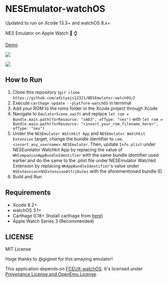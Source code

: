 # NESEmulator-watchOS

Updated to run on Xcode 13.3+ and watchOS 8.x+

NES Emulator on Apple Watch :space_invader: :watch:

[Demo](https://www.youtube.com/watch?v=uhx00fWGjOQ)

![](Documentation/Images/screenshot.png)

![](Documentation/Images/icon.png)

## How to Run

1. Clone this repository (`git clone https://github.com/adityajs12321/NESEmulator-watchOS/`)
2. Execute `carthage update --platform-watchOS` in terminal
3. Add your ROM to the roms folder in the Xcode project through Xcode
4. Navigate to `EmulatorScene.swift` and replace `let rom = Bundle.main.path(forResource: "smb3", ofType: "nes")` with `let rom = Bundle.main.path(forResource: "<insert_your_rom_filename_here>", ofType: "nes")`
5. Under the `NESEmulator Watchkit App` and `NESEmulator Watchkit Extension` target, change the bundle identifier to `com.<insert_any_username>.NESEmulator`. Then, update `Info.plist` under NESEumlator Watchkit App by replacing the value of `WKCompanionAppBundleIdentifier` with the same bundle identifier used earlier and do the same to the .plist file under NESEmulator Watchkit Extension by replacing `WKAppBundleIdentifier`'s value under `NSExtension`>`NSExtensionAttributes` with the aforementioned bundle ID
6. Build and Run

## Requirements

- Xcode 8.2+
- watchOS 3.1+ 
- Carthage 0.18+ (Install carthage from [here](https://github.com/Carthage/Carthage/releases/download/0.38.0/Carthage.pkg))
- Apple Watch Series 3 (Recommended)

## LICENSE

MIT License

Huge thanks to @giginet for this amazing emulator!

This application depends on [FCEUX-watchOS](https://github.com/giginet/FCEUX-watchOS).
It's licensed under [Provenance License and OpenEmu License](https://github.com/giginet/FCEUX-watchOS/blob/master/LICENSE).
